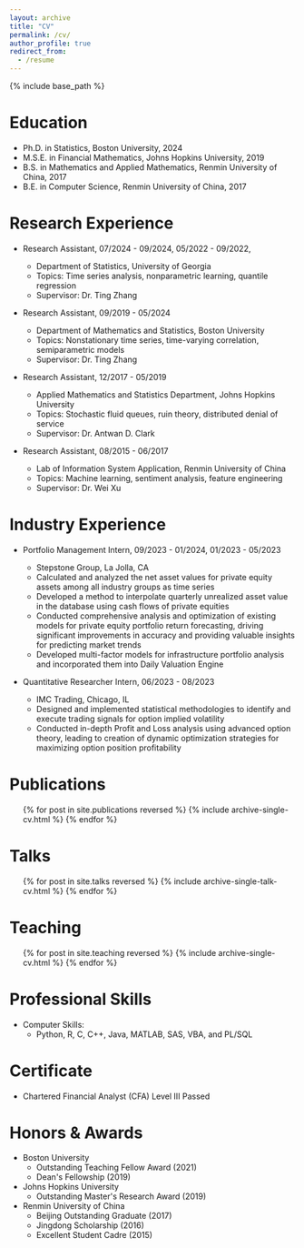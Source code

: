```yaml
---
layout: archive
title: "CV"
permalink: /cv/
author_profile: true
redirect_from:
  - /resume
---
```


{% include base_path %}


Education
=====
* Ph.D. in Statistics, Boston University, 2024
* M.S.E. in Financial Mathematics, Johns Hopkins University, 2019
* B.S. in Mathematics and Applied Mathematics, Renmin University of China, 2017
* B.E. in Computer Science, Renmin University of China, 2017



Research Experience
=====
* Research Assistant,  07/2024 - 09/2024, 05/2022 - 09/2022,
  * Department of Statistics, University of Georgia
  * Topics: Time series analysis, nonparametric learning, quantile regression
  * Supervisor: Dr. Ting Zhang
    
* Research Assistant, 09/2019 - 05/2024
  * Department of Mathematics and Statistics, Boston University
  * Topics: Nonstationary time series, time-varying correlation, semiparametric models
  * Supervisor: Dr. Ting Zhang
    
* Research Assistant, 12/2017 - 05/2019
  * Applied Mathematics and Statistics Department, Johns Hopkins University
  * Topics: Stochastic fluid queues, ruin theory, distributed denial of service
  * Supervisor: Dr. Antwan D. Clark
    
* Research Assistant, 08/2015 - 06/2017
  * Lab of Information System Application, Renmin University of China
  * Topics: Machine learning, sentiment analysis, feature engineering
  * Supervisor: Dr. Wei Xu

Industry Experience
=====

* Portfolio Management Intern, 09/2023 - 01/2024, 01/2023 - 05/2023
  * Stepstone Group, La Jolla, CA
  * Calculated and analyzed the net asset values for private equity assets among all industry groups as time series
  * Developed a method to interpolate quarterly unrealized asset value in the database using cash flows of private equities
  * Conducted comprehensive analysis and optimization of existing models for private equity portfolio return forecasting,
driving significant improvements in accuracy and providing valuable insights for predicting market trends
  * Developed multi-factor models for infrastructure portfolio analysis and incorporated them into Daily Valuation Engine

* Quantitative Researcher Intern, 06/2023 - 08/2023
  * IMC Trading, Chicago, IL 
  * Designed and implemented statistical methodologies to identify and execute trading signals for option implied volatility
  * Conducted in-depth Profit and Loss analysis using advanced option theory, leading to creation of dynamic optimization strategies for maximizing option position profitability
  
Publications
=====
  <ul>{% for post in site.publications reversed %}
    {% include archive-single-cv.html %}
  {% endfor %}</ul>
  
Talks
=====
  <ul>{% for post in site.talks reversed %}
    {% include archive-single-talk-cv.html  %}
  {% endfor %}</ul>
  
Teaching
=====
  <ul>{% for post in site.teaching reversed %}
    {% include archive-single-cv.html %}
  {% endfor %}</ul>

Professional Skills
=====
* Computer Skills:
  *  Python, R, C, C++, Java, MATLAB, SAS, VBA, and PL/SQL

Certificate
=====
* Chartered Financial Analyst (CFA) Level III Passed

Honors & Awards
======
* Boston University
  * Outstanding Teaching Fellow Award (2021)
  * Dean's Fellowship (2019)
* Johns Hopkins University
  * Outstanding Master's Research Award (2019)
* Renmin University of China
  * Beijing Outstanding Graduate (2017)
  * Jingdong Scholarship (2016)
  * Excellent Student Cadre (2015)

